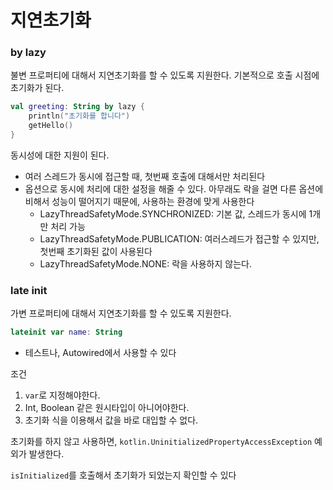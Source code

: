 # 지연초기화
### by lazy
불변 프로퍼티에 대해서 지연초기화를 할 수 있도록 지원한다. 기본적으로 호출 시점에 초기화가 된다.
```kotlin
val greeting: String by lazy {
    println("초기화를 합니다")
    getHello()
}
```

동시성에 대한 지원이 된다. 
- 여러 스레드가 동시에 접근할 때, 첫번째 호출에 대해서만 처리된다
- 옵션으로 동시에 처리에 대한 설정을 해줄 수 있다. 아무래도 락을 걸면 다른 옵션에 비해서 성능이 떨어지기 때문에, 사용하는 환경에 맞게 사용한다
   - LazyThreadSafetyMode.SYNCHRONIZED: 기본 값, 스레드가 동시에 1개만 처리 가능
   - LazyThreadSafetyMode.PUBLICATION: 여러스레드가 접근할 수 있지만, 첫번째 초기화된 값이 사용된다
   - LazyThreadSafetyMode.NONE: 락을 사용하지 않는다. 

### late init
가변 프로퍼티에 대해서 지연초기화를 할 수 있도록 지원한다. 
```kotlin
lateinit var name: String
```
- 테스트나, Autowired에서 사용할 수 있다

조건
1. `var`로 지정해야한다.
2. Int, Boolean 같은 원시타입이 아니어야한다. 
3. 초기화 식을 이용해서 값을 바로 대입할 수 없다. 

초기화를 하지 않고 사용하면, `kotlin.UninitializedPropertyAccessException` 예외가 발생한다.

`isInitialized`를 호출해서 초기화가 되었는지 확인할 수 있다